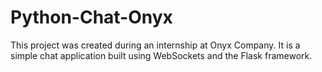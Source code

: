 # Python-Chat-Onyx
This project was created during an internship at Onyx Company. It is a simple chat application built using WebSockets and the Flask framework.

